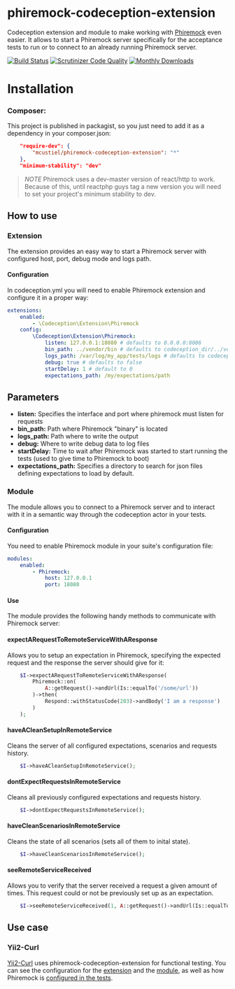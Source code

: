 # phiremock-codeception-extension
Codeception extension and module to make working with [Phiremock](https://github.com/mcustiel/phiremock) even easier. It allows to start a Phiremock server  specifically for the acceptance tests to run or to connect to an already running Phiremock server.

[![Build Status](https://scrutinizer-ci.com/g/mcustiel/phiremock-codeception-extension/badges/build.png?b=master)](https://scrutinizer-ci.com/g/mcustiel/phiremock-codeception-extension/build-status/master)
[![Scrutinizer Code Quality](https://scrutinizer-ci.com/g/mcustiel/phiremock-codeception-extension/badges/quality-score.png?b=master)](https://scrutinizer-ci.com/g/mcustiel/phiremock-codeception-extension/?branch=master)
[![Monthly Downloads](https://poser.pugx.org/mcustiel/phiremock-codeception-extension/d/monthly)](https://packagist.org/packages/mcustiel/phiremock-codeception-extension)

# Installation

### Composer:

This project is published in packagist, so you just need to add it as a dependency in your composer.json:

```json
    "require-dev": {
        "mcustiel/phiremock-codeception-extension": "*"
    },
    "minimum-stability": "dev"
```

> *NOTE*
> Phiremock uses a dev-master version of react/http to work. Because of this, until reactphp guys tag a new 
> version you will need to set your project's minimum stability to dev. 

## How to use

### Extension
The extension provides an easy way to start a Phiremock server with configured host, port, debug mode and logs path.

#### Configuration
In codeception.yml you will need to enable Phiremock extension and configure it in a proper way:

```yaml
extensions:
    enabled:
        - \Codeception\Extension\Phiremock
    config:
        \Codeception\Extension\Phiremock:
            listen: 127.0.0.1:18080 # defaults to 0.0.0.0:8086
            bin_path: ../vendor/bin # defaults to codeception_dir/../vendor/bin 
            logs_path: /var/log/my_app/tests/logs # defaults to codeception's tests output dir
            debug: true # defaults to false
            startDelay: 1 # default to 0
            expectations_path: /my/expectations/path
```

## Parameters

* **listen:** Specifies the interface and port where phiremock must listen for requests
* **bin_path:** Path where Phiremock "binary" is located
* **logs_path:** Path where to write the output
* **debug:** Where to write debug data to log files
* **startDelay:** Time to wait after Phiremock was started to start running the tests (used to give time to Phiremock to boot) 
* **expectations_path:** Specifies a directory to search for json files defining expectations to load by default.

### Module
The module allows you to connect to a Phiremock server and to interact with it in a semantic way through the codeception actor in your tests.

#### Configuration
You need to enable Phiremock module in your suite's configuration file:

```yaml
modules:
    enabled:
        - Phiremock:
            host: 127.0.0.1
            port: 18080
```

#### Use
The module provides the following handy methods to communicate with Phiremock server:

#### expectARequestToRemoteServiceWithAResponse
Allows you to setup an expectation in Phiremock, specifying the expected request and the response the server should give for it:

```php
    $I->expectARequestToRemoteServiceWithAResponse(
        Phiremock::on(
            A::getRequest()->andUrl(Is::equalTo('/some/url'))
        )->then(
            Respond::withStatusCode(203)->andBody('I am a response')
        )
    );
```

#### haveACleanSetupInRemoteService
Cleans the server of all configured expectations, scenarios and requests history.

```php
    $I->haveACleanSetupInRemoteService();
```

#### dontExpectRequestsInRemoteService
Cleans all previously configured expectations and requests history.

```php
    $I->dontExpectRequestsInRemoteService();
```

#### haveCleanScenariosInRemoteService
Cleans the state of all scenarios (sets all of them to inital state).

```php
    $I->haveCleanScenariosInRemoteService();
```

#### seeRemoteServiceReceived
Allows you to verify that the server received a request a given amount of times. This request could or not be previously set up as an expectation.

```php
    $I->seeRemoteServiceReceived(1, A::getRequest()->andUrl(Is::equalTo('/some/url')));
```

## Use case

### Yii2-Curl

[Yii2-Curl](https://github.com/linslin/Yii2-Curl) uses phiremock-codeception-extension for functional testing. You can see the configuration for the [extension](https://github.com/linslin/Yii2-Curl/blob/master/codeception.yml) and the [module](https://github.com/linslin/Yii2-Curl/blob/master/tests/functional.suite.yml), as well as how Phiremock is [configured in the tests](https://github.com/linslin/Yii2-Curl/blob/master/tests/functional/httpMockCest.php).
